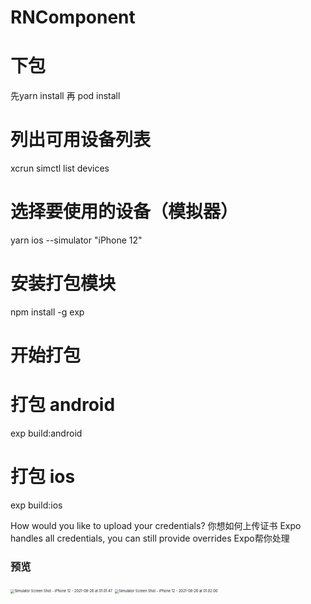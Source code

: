 # RNComponent

# 下包
先yarn install 再 pod install

# 列出可用设备列表
xcrun simctl list devices

# 选择要使用的设备（模拟器）
yarn ios --simulator "iPhone 12"

#  安装打包模块
npm install -g exp

# 开始打包
# 打包  android 
exp build:android

# 打包  ios 
exp build:ios

How would you like to upload your credentials?
你想如何上传证书
Expo handles all credentials, you can still provide overrides 
Expo帮你处理

### 预览

<img src="/Users/hb/Desktop/Simulator Screen Shot - iPhone 12 - 2021-08-26 at 01.01.47.png" alt="Simulator Screen Shot - iPhone 12 - 2021-08-26 at 01.01.47" style="zoom:40%;" />

<img src="/Users/hb/Desktop/Simulator Screen Shot - iPhone 12 - 2021-08-26 at 01.02.00.png" alt="Simulator Screen Shot - iPhone 12 - 2021-08-26 at 01.02.00" style="zoom:40%;" />